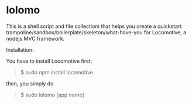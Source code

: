 lolomo
======

This is a shell script and file collectiom that helps you create a quickstart trampoline/sandbox/boilerplate/skeleton/what-have-you for Locomotive, a nodejs MVC framework.

Installation:

You have to install Locomotive first:

> $ sudo npm install locomotive

then, you simply do

> $ sudo lolomo [app name]

